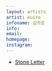 ```yaml
---
layout: artists
artist: euiro
infoname: 김의로
info: 
email: 
homepage: 
instagram: 
---
```

<article class="work">
<ul>
        <a href="/artists/euiro/stoneletter">
        <li>Stone Letter</li>
        </a>
</ul>
</article>